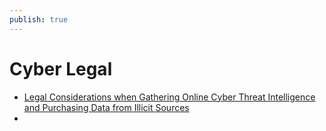 ```yaml
---
publish: true
---
```

# Cyber Legal

- [Legal Considerations when Gathering Online
Cyber Threat Intelligence and Purchasing Data
from Illicit Sources](https://www.justice.gov/criminal-ccips/page/file/1252341/download)
-